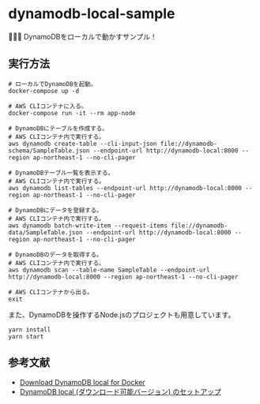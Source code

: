 # dynamodb-local-sample

🪪🪪🪪 DynamoDBをローカルで動かすサンプル！  

## 実行方法

```shell
# ローカルでDynamoDBを起動。
docker-compose up -d

# AWS CLIコンテナに入る。
docker-compose run -it --rm app-node

# DynamoDBにテーブルを作成する。
# AWS CLIコンテナ内で実行する。
aws dynamodb create-table --cli-input-json file://dynamodb-schema/SampleTable.json --endpoint-url http://dynamodb-local:8000 --region ap-northeast-1 --no-cli-pager

# DynamoDBテーブル一覧を表示する。
# AWS CLIコンテナ内で実行する。
aws dynamodb list-tables --endpoint-url http://dynamodb-local:8000 --region ap-northeast-1 --no-cli-pager

# DynamoDBにデータを登録する。
# AWS CLIコンテナ内で実行する。
aws dynamodb batch-write-item --request-items file://dynamodb-data/SampleTable.json --endpoint-url http://dynamodb-local:8000 --region ap-northeast-1 --no-cli-pager

# DynamoDBのデータを取得する。
# AWS CLIコンテナ内で実行する。
aws dynamodb scan --table-name SampleTable --endpoint-url http://dynamodb-local:8000 --region ap-northeast-1 --no-cli-pager

# AWS CLIコンテナから出る。
exit
```

また、DynamoDBを操作するNode.jsのプロジェクトも用意しています。  

```shell
yarn install
yarn start
```

## 参考文献

- [Download DynamoDB local for Docker](https://docs.aws.amazon.com/amazondynamodb/latest/developerguide/DynamoDBLocal.DownloadingAndRunning.html#docker)
- [DynamoDB local (ダウンロード可能バージョン) のセットアップ](https://docs.aws.amazon.com/ja_jp/amazondynamodb/latest/developerguide/DynamoDBLocal.html)
